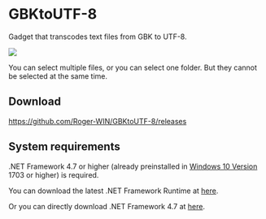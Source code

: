 # GBKtoUTF-8

Gadget that transcodes text files from GBK to UTF-8.

![](https://i.loli.net/2018/09/09/5b9495b648bec.png)

You can select multiple files, or you can select one folder. But they cannot be selected at the same time.

## Download

https://github.com/Roger-WIN/GBKtoUTF-8/releases

## System requirements

.NET Framework 4.7 or higher (already preinstalled in [Windows 10 Version](ms-settings:about) 1703 or higher) is required.

You can download the latest .NET Framework Runtime at [here](https://www.microsoft.com/net/download/dotnet-framework-runtime).

Or you can directly download .NET Framework 4.7 at [here](https://www.microsoft.com/zh-CN/download/details.aspx?id=55167).